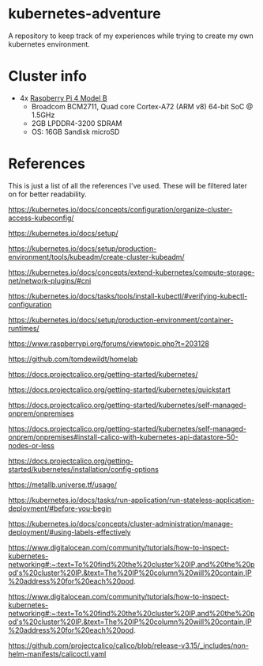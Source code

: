 # kubernetes-adventure
A repository to keep track of my experiences while trying to create my own kubernetes environment.

# Cluster info
* 4x [Raspberry Pi 4 Model B](https://www.raspberrypi.org/products/raspberry-pi-4-model-b/specifications/)
  * Broadcom BCM2711, Quad core Cortex-A72 (ARM v8) 64-bit SoC @ 1.5GHz
  * 2GB LPDDR4-3200 SDRAM
  * OS: 16GB Sandisk microSD


# References
This is just a list of all the references I've used. These will be filtered later on for better readability.

https://kubernetes.io/docs/concepts/configuration/organize-cluster-access-kubeconfig/

https://kubernetes.io/docs/setup/

https://kubernetes.io/docs/setup/production-environment/tools/kubeadm/create-cluster-kubeadm/

https://kubernetes.io/docs/concepts/extend-kubernetes/compute-storage-net/network-plugins/#cni

https://kubernetes.io/docs/tasks/tools/install-kubectl/#verifying-kubectl-configuration

https://kubernetes.io/docs/setup/production-environment/container-runtimes/

https://www.raspberrypi.org/forums/viewtopic.php?t=203128

https://github.com/tomdewildt/homelab

https://docs.projectcalico.org/getting-started/kubernetes/

https://docs.projectcalico.org/getting-started/kubernetes/quickstart

https://docs.projectcalico.org/getting-started/kubernetes/self-managed-onprem/onpremises

https://docs.projectcalico.org/getting-started/kubernetes/self-managed-onprem/onpremises#install-calico-with-kubernetes-api-datastore-50-nodes-or-less

https://docs.projectcalico.org/getting-started/kubernetes/installation/config-options

https://metallb.universe.tf/usage/

https://kubernetes.io/docs/tasks/run-application/run-stateless-application-deployment/#before-you-begin

https://kubernetes.io/docs/concepts/cluster-administration/manage-deployment/#using-labels-effectively

https://www.digitalocean.com/community/tutorials/how-to-inspect-kubernetes-networking#:~:text=To%20find%20the%20cluster%20IP,and%20the%20pod's%20cluster%20IP.&text=The%20IP%20column%20will%20contain,IP%20address%20for%20each%20pod.

https://www.digitalocean.com/community/tutorials/how-to-inspect-kubernetes-networking#:~:text=To%20find%20the%20cluster%20IP,and%20the%20pod's%20cluster%20IP.&text=The%20IP%20column%20will%20contain,IP%20address%20for%20each%20pod.

https://github.com/projectcalico/calico/blob/release-v3.15/_includes/non-helm-manifests/calicoctl.yaml
